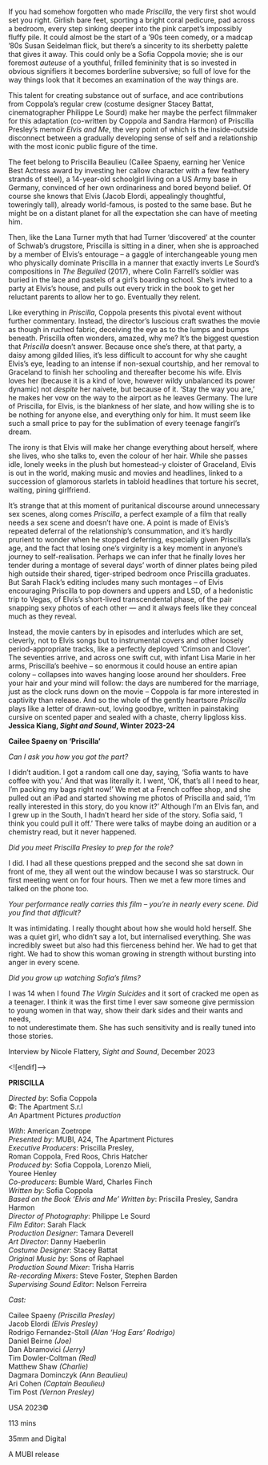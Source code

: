 
If you had somehow forgotten who made _Priscilla_, the very first shot would set you right. Girlish bare feet, sporting a bright coral pedicure, pad across a bedroom, every step sinking deeper into the pink carpet’s impossibly fluffy pile. It could almost be the start of a ’90s teen comedy, or a madcap ’80s Susan Seidelman flick, but there’s a sincerity to its sherbetty palette that gives it away. This could only be a Sofia Coppola movie; she is our foremost _auteuse_ of a youthful, frilled femininity that is so invested in obvious signifiers it becomes borderline subversive; so full of love for the way things look that it becomes an examination of the way things are.

This talent for creating substance out of surface, and ace contributions from Coppola’s regular crew (costume designer Stacey Battat, cinematographer Philippe Le Sourd) make her maybe the perfect filmmaker for this adaptation (co-written by Coppola and Sandra Harmon) of Priscilla Presley’s memoir _Elvis and Me_, the very point of which is the inside-outside disconnect between a gradually developing sense of self and a relationship with the most iconic public figure of the time.

The feet belong to Priscilla Beaulieu (Cailee Spaeny, earning her Venice Best Actress award by investing her callow character with a few feathery strands of steel), a 14-year-old schoolgirl living on a US Army base in Germany, convinced of her own ordinariness and bored beyond belief. Of course she knows that Elvis (Jacob Elordi, appealingly thoughtful, toweringly tall), already world-famous, is posted to the same base. But he might be on a distant planet for all the expectation she can have of meeting him.

Then, like the Lana Turner myth that had Turner ‘discovered’ at the counter of Schwab’s drugstore, Priscilla is sitting in a diner, when she is approached by a member of Elvis’s entourage – a gaggle of interchangeable young men who physically dominate Priscilla in a manner that exactly inverts Le Sourd’s compositions in _The Beguiled_ (2017), where Colin Farrell’s soldier was buried in the lace and pastels of a girl’s boarding school. She’s invited to a party at Elvis’s house, and pulls out every trick in the book to get her reluctant parents to allow her to go. Eventually they relent.

Like everything in _Priscilla_, Coppola presents this pivotal event without further commentary. Instead, the director’s luscious craft swathes the movie as though in ruched fabric, deceiving the eye as to the lumps and bumps beneath. Priscilla often wonders, amazed, why me? It’s the biggest question that _Priscilla_ doesn’t answer. Because once she’s there, at that party, a daisy among gilded lilies, it’s less difficult to account for why she caught Elvis’s eye, leading to an intense if non-sexual courtship, and her removal to Graceland to finish her schooling and thereafter become his wife. Elvis loves her (because it is a kind of love, however wildy unbalanced its power dynamic) not _despite_ her naivete, but because of it. ‘Stay the way you are,’ he makes her vow on the way to the airport as he leaves Germany. The lure of Priscilla, for Elvis, is the blankness of her slate, and how willing she is to be nothing for anyone else, and everything only for him. It must seem like such a small price to pay for the sublimation of every teenage fangirl’s dream.

The irony is that Elvis will make her change everything about herself, where she lives, who she talks to, even the colour of her hair. While she passes idle, lonely weeks in the plush but homestead-y cloister of Graceland, Elvis is out in the world, making music and movies and headlines, linked to a succession of glamorous starlets in tabloid headlines that torture his secret, waiting, pining girlfriend.

It’s strange that at this moment of puritanical discourse around unnecessary sex scenes, along comes _Priscilla_, a perfect example of a film that really needs a sex scene and doesn’t have one. A point is made of Elvis’s repeated deferral of the relationship’s consummation, and it’s hardly prurient to wonder when he stopped deferring, especially given Priscilla’s age, and the fact that losing one’s virginity is a key moment in anyone’s journey to self-realisation. Perhaps we can infer that he finally loves her tender during a montage of several days’ worth of dinner plates being piled high outside their shared, tiger-striped bedroom once Priscilla graduates. But Sarah Flack’s editing includes many such montages – of Elvis encouraging Priscilla to pop downers and uppers and LSD, of a hedonistic trip to Vegas, of Elvis’s short-lived transcendental phase, of the pair snapping sexy photos of each other — and it always feels like they conceal much as they reveal.

Instead, the movie canters by in episodes and interludes which are set, cleverly, not to Elvis songs but to instrumental covers and other loosely period-appropriate tracks, like a perfectly deployed ‘Crimson and Clover’. The seventies arrive, and across one swift cut, with infant Lisa Marie in her arms, Priscilla’s beehive – so enormous it could house an entire apian colony – collapses into waves hanging loose around her shoulders. Free your hair and your mind will follow: the days are numbered for the marriage, just as the clock runs down on the movie – Coppola is far more interested in captivity than release. And so the whole of the gently heartsore _Priscilla_ plays like a letter of drawn-out, loving goodbye, written in painstaking cursive on scented paper and sealed with a chaste, cherry lipgloss kiss.  
**Jessica Kiang, _Sight and Sound_, Winter 2023-24**

**Cailee Spaeny on ‘Priscilla’**

_Can I ask you how you got the part?_

I didn’t audition. I got a random call one day, saying, ‘Sofia wants to have coffee with you.’ And that was literally it. I went, ‘OK, that’s all I need to hear, I’m packing my bags right now!’ We met at a French coffee shop, and she pulled out an iPad and started showing me photos of Priscilla and said, ‘I’m really interested in this story, do you know it?’ Although I’m an Elvis fan, and I grew up in the South, I hadn’t heard her side of the story. Sofia said, ‘I think you could pull it off.’ There were talks of maybe doing an audition or a chemistry read, but it never happened.

_Did you meet Priscilla Presley to prep for the role?_

I did. I had all these questions prepped and the second she sat down in front of me, they all went out the window because I was so starstruck. Our first meeting went on for four hours. Then we met a few more times and talked on the phone too.

_Your performance really carries this film – you’re in nearly every scene. Did you find that difficult?_

It was intimidating. I really thought about how she would hold herself. She was a quiet girl, who didn’t say a lot, but internalised everything. She was incredibly sweet but also had this fierceness behind her. We had to get that right. We had to show this woman growing in strength without bursting into anger in every scene.

_Did you grow up watching Sofia’s films?_

I was 14 when I found _The Virgin Suicides_ and it sort of cracked me open as a teenager. I think it was the first time I ever saw someone give permission to young women in that way, show their dark sides and their wants and needs,  
to not underestimate them. She has such sensitivity and is really tuned into those stories.

Interview by Nicole Flattery, _Sight and Sound_, December 2023

<![endif]-->

**PRISCILLA**

_Directed by_: Sofia Coppola  
©: The Apartment S.r.l  
_An_ Apartment Pictures _production_

_With_: American Zoetrope  
_Presented by_: MUBI, A24, The Apartment Pictures  
_Executive Producers_: Priscilla Presley,  
Roman Coppola, Fred Roos, Chris Hatcher  
_Produced by_: Sofia Coppola, Lorenzo Mieli,  
Youree Henley  
_Co-producers_: Bumble Ward, Charles Finch  
_Written by_: Sofia Coppola  
_Based on the Book ‘Elvis and Me’ Written by_: Priscilla Presley, Sandra Harmon  
_Director of Photography_: Philippe Le Sourd  
_Film Editor_: Sarah Flack  
_Production Designer_: Tamara Deverell  
_Art Director_: Danny Haeberlin  
_Costume Designer_: Stacey Battat  
_Original Music by_: Sons of Raphael  
_Production Sound Mixer_: Trisha Harris  
_Re-recording Mixers_: Steve Foster, Stephen Barden  
_Supervising Sound Editor_: Nelson Ferreira

_Cast:_

Cailee Spaeny _(Priscilla Presley)_  
Jacob Elordi _(Elvis Presley)_  
Rodrigo Fernandez-Stoll _(Alan ‘Hog Ears’ Rodrigo)_  
Daniel Beirne _(Joe)_  
Dan Abramovici _(Jerry)_  
Tim Dowler-Coltman _(Red)_  
Matthew Shaw _(Charlie)_  
Dagmara Dominczyk _(Ann Beaulieu)_  
Ari Cohen _(Captain Beaulieu)_  
Tim Post _(Vernon Presley)_

USA 2023©

113 mins

35mm and Digital

A MUBI release
<!--stackedit_data:
eyJoaXN0b3J5IjpbMTE5Mjg3Mzc0Ml19
-->